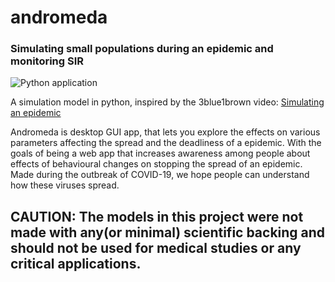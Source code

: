 # andromeda
### Simulating small populations during an epidemic and monitoring SIR
![Python application](https://github.com/rehanvipin/andromeda/workflows/Python%20application/badge.svg)

A simulation model in python, inspired by the 3blue1brown video: [Simulating an epidemic](https://www.youtube.com/watch?v=gxAaO2rsdIs&t=1s)  

Andromeda is desktop GUI app, that lets you explore the effects on various parameters affecting the spread and the deadliness of a epidemic. With the goals of being a web app that increases awareness among people about effects of behavioural changes on stopping the spread of an epidemic. Made during the outbreak of COVID-19, we hope people can understand how these viruses spread.


## CAUTION: The models in this project were not made with any(or minimal) scientific backing and should not be used for medical studies or any critical applications. 
